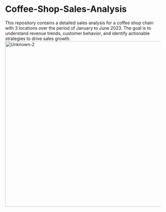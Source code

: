 # Coffee-Shop-Sales-Analysis
This repository contains a detailed sales analysis for a coffee shop chain with 3 locations over the period of January to June 2023. The goal is to understand revenue trends, customer behavior, and identify actionable strategies to drive sales growth.
<img width="1034" height="536" alt="Unknown-2" src="https://github.com/user-attachments/assets/123a67b0-0e6a-4123-996c-51a36b53d2d7" />
